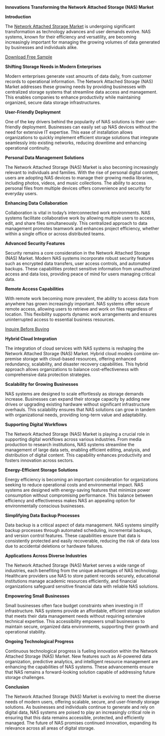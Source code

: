 **Innovations Transforming the Network Attached Storage (NAS) Market**

**Introduction**

The [Network Attached Storage Market](https://www.nextmsc.com/report/network-attached-storage-market-ep3216) is undergoing significant transformation as technology advances and user demands evolve. NAS systems, known for their efficiency and versatility, are becoming increasingly important for managing the growing volumes of data generated by businesses and individuals alike.

[Download Free Sample](https://www.nextmsc.com/network-attached-storage-market-ep3216/request-sample)

**Shifting Storage Needs in Modern Enterprises**

Modern enterprises generate vast amounts of data daily, from customer records to operational information. The Network Attached Storage (NAS) Market addresses these growing needs by providing businesses with centralized storage systems that streamline data access and management. This enables companies to enhance productivity while maintaining organized, secure data storage infrastructures.

**User-Friendly Deployment**

One of the key drivers behind the popularity of NAS solutions is their user-friendly deployment. Businesses can easily set up NAS devices without the need for extensive IT expertise. This ease of installation allows organizations to quickly implement efficient storage solutions that integrate seamlessly into existing networks, reducing downtime and enhancing operational continuity.

**Personal Data Management Solutions**

The Network Attached Storage (NAS) Market is also becoming increasingly relevant to individuals and families. With the rise of personal digital content, users are adopting NAS devices to manage their growing media libraries, including photos, videos, and music collections. The ability to access personal files from multiple devices offers convenience and security for everyday users.

**Enhancing Data Collaboration**

Collaboration is vital in today’s interconnected work environments. NAS systems facilitate collaborative work by allowing multiple users to access, edit, and share files simultaneously. This centralized approach to data management promotes teamwork and enhances project efficiency, whether within a single office or across distributed teams.

**Advanced Security Features**

Security remains a core consideration in the Network Attached Storage (NAS) Market. Modern NAS systems incorporate robust security features such as encrypted data transfers, user access controls, and automated backups. These capabilities protect sensitive information from unauthorized access and data loss, providing peace of mind for users managing critical data.

**Remote Access Capabilities**

With remote work becoming more prevalent, the ability to access data from anywhere has grown increasingly important. NAS systems offer secure remote access, allowing users to retrieve and work on files regardless of location. This flexibility supports dynamic work arrangements and ensures uninterrupted access to essential business resources.

[Inquire Before Buying
](https://www.nextmsc.com/network-attached-storage-market-ep3216/inquire-before-buying)

**Hybrid Cloud Integration**

The integration of cloud services with NAS systems is reshaping the Network Attached Storage (NAS) Market. Hybrid cloud models combine on-premise storage with cloud-based resources, offering enhanced redundancy, scalability, and disaster recovery capabilities. This hybrid approach allows organizations to balance cost-effectiveness with comprehensive data protection strategies.

**Scalability for Growing Businesses**

NAS systems are designed to scale effortlessly as storage demands increase. Businesses can expand their storage capacity by adding new drives or upgrading existing hardware without significant infrastructure overhauls. This scalability ensures that NAS solutions can grow in tandem with organizational needs, providing long-term value and adaptability.

**Supporting Digital Workflows**

The Network Attached Storage (NAS) Market is playing a crucial role in supporting digital workflows across various industries. From media production to research institutions, NAS systems streamline the management of large data sets, enabling efficient editing, analysis, and distribution of digital content. This capability enhances productivity and fosters innovation across sectors.

**Energy-Efficient Storage Solutions**

Energy efficiency is becoming an important consideration for organizations seeking to reduce operational costs and environmental impact. NAS systems are designed with energy-saving features that minimize power consumption without compromising performance. This balance between efficiency and effectiveness makes NAS an appealing option for environmentally conscious businesses.

**Simplifying Data Backup Processes**

Data backup is a critical aspect of data management. NAS systems simplify backup processes through automated scheduling, incremental backups, and version control features. These capabilities ensure that data is consistently protected and easily recoverable, reducing the risk of data loss due to accidental deletions or hardware failures.

**Applications Across Diverse Industries**

The Network Attached Storage (NAS) Market serves a wide range of industries, each benefiting from the unique advantages of NAS technology. Healthcare providers use NAS to store patient records securely, educational institutions manage academic resources efficiently, and financial organizations safeguard sensitive financial data with reliable NAS solutions.

**Empowering Small Businesses**

Small businesses often face budget constraints when investing in IT infrastructure. NAS systems provide an affordable, efficient storage solution that meets their data management needs without requiring extensive technical expertise. This accessibility empowers small businesses to maintain secure, organized data environments, supporting their growth and operational stability.

**Ongoing Technological Progress**

Continuous technological progress is fueling innovation within the Network Attached Storage (NAS) Market. New features such as AI-powered data organization, predictive analytics, and intelligent resource management are enhancing the capabilities of NAS systems. These advancements ensure that NAS remains a forward-looking solution capable of addressing future storage challenges.

**Conclusion**

The Network Attached Storage (NAS) Market is evolving to meet the diverse needs of modern users, offering scalable, secure, and user-friendly storage solutions. As businesses and individuals continue to generate and rely on digital data, NAS systems are poised to play an increasingly critical role in ensuring that this data remains accessible, protected, and efficiently managed. The future of NAS promises continued innovation, expanding its relevance across all areas of digital storage.
